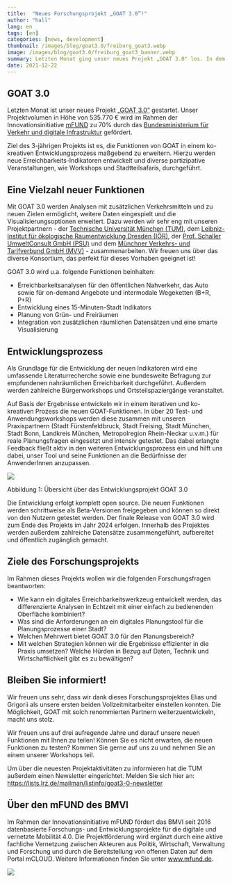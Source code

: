 ```yaml
---
title:  "Neues Forschungsprojekt „GOAT 3.0”!"
author: "hall"
lang: en
tags: [en]
categories: [news, development]
thumbnail: /images/blog/goat3.0/freiburg_goat3.webp
image: /images/blog/goat3.0/freiburg_goat3_banner.webp
summary: Letzten Monat ging unser neues Projekt „GOAT 3.0" los. In dem 3-jährigen Projekt werden die Funktionen von GOAT in einem ko-kreativen Entwicklungsprozess maßgebend erweitert.
date: 2021-12-22
---
```

## GOAT 3.0

Letzten Monat ist unser neues Projekt [„GOAT 3.0”](https://www.bmvi.de/SharedDocs/DE/Artikel/DG/mfund-projekte/goat-3-0.html) gestartet. Unser Projektvolumen in Höhe von 535.770 € wird im Rahmen der Innovationsinitiative [mFUND](https://www.bmvi.de/EN/Topics/Digital-Matters/mFund/mFund.html) zu 70% durch das [Bundesministerium für Verkehr und digitale Infrastruktur](https://www.bmvi.de/DE/Home/home.html) gefördert. 

Ziel des 3-jährigen Projekts ist es, die Funktionen von GOAT in einem ko-kreativen Entwicklungsprozess maßgebend zu erweitern. Hierzu werden neue Erreichbarkeits-Indikatoren entwickelt und diverse partizipative Veranstaltungen, wie Workshops und Stadtteilsafaris, durchgeführt.


## Eine Vielzahl neuer Funktionen

Mit GOAT 3.0 werden Analysen mit zusätzlichen Verkehrsmitteln und zu neuen Zielen ermöglicht, weitere Daten eingespielt und die Visualisierungsoptionen erweitert. Dazu werden wir sehr eng mit unseren Projektpartnern - der [Technische Universität München (TUM)](https://www.mos.ed.tum.de/sv/startseite/), dem [Leibniz-Institut für ökologische Raumentwicklung Dresden (IÖR)](https://www.ioer.de/), der [Prof. Schaller UmweltConsult GmbH (PSU)](https://www.psu-schaller.de/) und dem [Münchner Verkehrs- und Tarifverbund GmbH (MVV)](https://www.mvv-muenchen.de/) - zusammenarbeiten. Wir freuen uns über das diverse Konsortium, das perfekt für dieses Vorhaben geeignet ist! 

GOAT 3.0 wird u.a. folgende Funktionen beinhalten: 
- Erreichbarkeitsanalysen für den öffentlichen Nahverkehr, das Auto sowie für on-demand Angebote und intermodale Wegeketten (B+R, P+R) 
- Entwicklung eines 15-Minuten-Stadt Indikators
- Planung von Grün- und Freiräumen
- Integration von zusätzlichen räumlichen Datensätzen und eine smarte Visualisierung

## Entwicklungsprozess
 
Als Grundlage für die Entwicklung der neuen Indikatoren wird eine umfassende Literaturrecherche sowie eine bundesweite Befragung zur empfundenen nahräumlichen Erreichbarkeit durchgeführt. Außerdem werden zahlreiche Bürgerworkshops und Ortsteilspaziergänge veranstaltet. 

Auf Basis der Ergebnisse entwickeln wir in einem iterativen und ko-kreativen Prozess die neuen GOAT-Funktionen. In über 20 Test- und Anwendungsworkshops werden diese zusammen mit unseren Praxispartnern (Stadt Fürstenfeldbruck, Stadt Freising, Stadt München, Stadt Bonn, Landkreis München, Metropolregion Rhein-Neckar u.v.m.) für reale Planungsfragen eingesetzt und intensiv getestet. Das dabei erlangte Feedback fließt aktiv in den weiteren Entwicklungsprozess ein und hilft uns dabei, unser Tool und seine Funktionen an die Bedürfnisse der AnwenderInnen anzupassen. 

![](/images/blog/goat3.0/goat3.0_post.webp)

Abbildung 1: Übersicht über das Entwicklungsprojekt GOAT 3.0

Die Entwicklung erfolgt komplett open source. Die neuen Funktionen werden schrittweise als Beta-Versionen freigegeben und können so direkt von den Nutzern getestet werden. Der finale Release von GOAT 3.0 wird zum Ende des Projekts im Jahr 2024 erfolgen. Innerhalb des Projektes werden außerdem zahlreiche Datensätze zusammengeführt, aufbereitet und öffentlich zugänglich gemacht.

## Ziele des Forschungsprojekts

Im Rahmen dieses Projekts wollen wir die folgenden Forschungsfragen beantworten: 
-	Wie kann ein digitales Erreichbarkeitswerkzeug entwickelt werden, das differenzierte Analysen in Echtzeit mit einer einfach zu bedienenden Oberfläche kombiniert?
-	Was sind die Anforderungen an ein digitales Planungstool für die Planungsprozesse einer Stadt?
-	Welchen Mehrwert bietet GOAT 3.0 für den Planungsbereich?
-	Mit welchen Strategien können wir die Ergebnisse effizienter in die Praxis umsetzen? Welche Hürden in Bezug auf Daten, Technik und Wirtschaftlichkeit gibt es zu bewältigen?

## Bleiben Sie informiert!

Wir freuen uns sehr, dass wir dank dieses Forschungsprojektes Elias und Grigorii als unsere ersten beiden Vollzeitmitarbeiter einstellen konnten. Die Möglichkeit, GOAT mit solch renommierten Partnern weiterzuentwickeln, macht uns stolz. 

Wir freuen uns auf drei aufregende Jahre und darauf unsere neuen Funktionen mit Ihnen zu teilen! Können Sie es nicht erwarten, die neuen Funktionen zu testen? Kommen Sie gerne auf uns zu und nehmen Sie an einem unserer Workshops teil.

Um über die neuesten Projektaktivitäten zu informieren hat die TUM außerdem einen Newsletter eingerichtet. Melden Sie sich hier an: https://lists.lrz.de/mailman/listinfo/goat3-0-newsletter    


## Über den mFUND des BMVI

Im Rahmen der Innovationsinitiative mFUND fördert das BMVI seit 2016 datenbasierte Forschungs- und Entwicklungsprojekte für die digitale und vernetzte Mobilität 4.0. Die Projektförderung wird ergänzt durch eine aktive fachliche Vernetzung zwischen Akteuren aus Politik, Wirtschaft, Verwaltung und Forschung und durch die Bereitstellung von offenen Daten auf dem Portal mCLOUD. Weitere Informationen finden Sie unter www.mfund.de.

![](/images/blog/goat3.0/mfund_goat3.0.webp)

